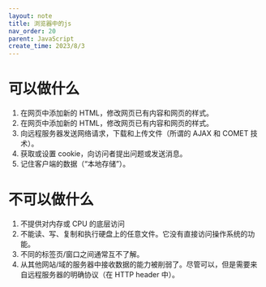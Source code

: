 ```yaml
---
layout: note
title: 浏览器中的js
nav_order: 20
parent: JavaScript
create_time: 2023/8/3
---
```


# 可以做什么

1. 在网页中添加新的 HTML，修改网页已有内容和网页的样式。
2. 在网页中添加新的 HTML，修改网页已有内容和网页的样式。
3. 向远程服务器发送网络请求，下载和上传文件（所谓的 AJAX 和 COMET 技术）。
4. 获取或设置 cookie，向访问者提出问题或发送消息。
5. 记住客户端的数据（“本地存储”）。

# 不可以做什么

1. 不提供对内存或 CPU 的底层访问
2. 不能读、写、复制和执行硬盘上的任意文件。它没有直接访问操作系统的功能。
3. 不同的标签页/窗口之间通常互不了解。
4. 从其他网站/域的服务器中接收数据的能力被削弱了。尽管可以，但是需要来自远程服务器的明确协议（在 HTTP header 中）。
